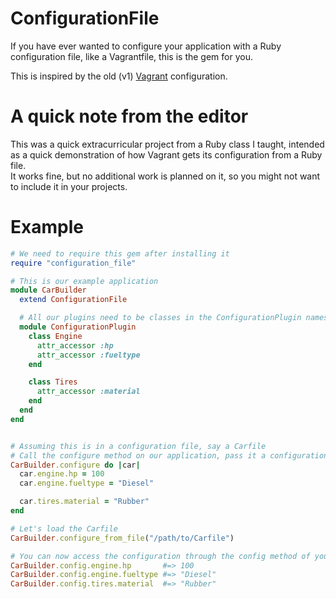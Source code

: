 # ConfigurationFile

If you have ever wanted to configure your application with a Ruby configuration file, like a Vagrantfile, this is the gem for you.

This is inspired by the old (v1) [Vagrant](https://github.com/mitchellh/vagrant/) configuration.

# A quick note from the editor

This was a quick extracurricular project from a Ruby class I taught, intended as a quick demonstration of how Vagrant gets its configuration from a Ruby file.  
It works fine, but no additional work is planned on it, so you might not want to include it in your projects.

# Example

```ruby
# We need to require this gem after installing it
require "configuration_file"

# This is our example application
module CarBuilder
  extend ConfigurationFile

  # All our plugins need to be classes in the ConfigurationPlugin namespace
  module ConfigurationPlugin
    class Engine
      attr_accessor :hp
      attr_accessor :fueltype
    end

    class Tires
      attr_accessor :material
    end
  end
end


# Assuming this is in a configuration file, say a Carfile
# Call the configure method on our application, pass it a configuration block
CarBuilder.configure do |car|
  car.engine.hp = 100
  car.engine.fueltype = "Diesel"

  car.tires.material = "Rubber"
end

# Let's load the Carfile
CarBuilder.configure_from_file("/path/to/Carfile")

# You can now access the configuration through the config method of your application
CarBuilder.config.engine.hp       #=> 100
CarBuilder.config.engine.fueltype #=> "Diesel"
CarBuilder.config.tires.material  #=> "Rubber"
```


